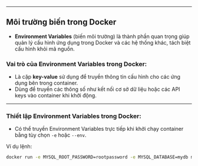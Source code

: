 ----
## Môi trường biến trong Docker

- **Environment Variables** (biến môi trường) là thành phần quan trọng giúp quản lý cấu hình ứng dụng trong Docker và các hệ thống khác, tách biệt cấu hình khỏi mã nguồn.

### Vai trò của Environment Variables trong Docker:
- Là cặp **key-value** sử dụng để truyền thông tin cấu hình cho các ứng dụng bên trong container.
- Dùng để truyền các thông số như kết nối cơ sở dữ liệu hoặc các API keys vào container khi khởi động.

----

### Thiết lập Environment Variables trong Docker:
- Có thể truyền Environment Variables trực tiếp khi khởi chạy container bằng tùy chọn `-e` hoặc `--env`.

Ví dụ lệnh:
```bash
docker run -e MYSQL_ROOT_PASSWORD=rootpassword -e MYSQL_DATABASE=mydb mysql
